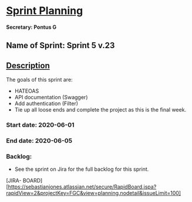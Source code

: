 # <u>Sprint Planning</u>

**Secretary: Pontus G**

## Name of Sprint: Sprint 5 v.23



## <u>Description</u>

The goals of this sprint are:

- HATEOAS
- API documentation (Swagger)
- Add authentication (Filter)
- Tie up all loose ends and complete the project as this is the final week.

### Start date: 2020-06-01 

### End date: 2020-06-05

### Backlog:

- See the sprint on Jira for the full backlog for this sprint. 

[JIRA- BOARD][https://sebastianjones.atlassian.net/secure/RapidBoard.jspa?rapidView=2&projectKey=FGC&view=planning.nodetail&issueLimit=100]
